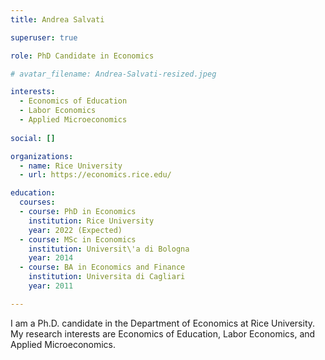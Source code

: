 ```yaml
---
title: Andrea Salvati

superuser: true

role: PhD Candidate in Economics

# avatar_filename: Andrea-Salvati-resized.jpeg

interests:
  - Economics of Education
  - Labor Economics
  - Applied Microeconomics
  
social: []

organizations:
  - name: Rice University
  - url: https://economics.rice.edu/

education:
  courses:
  - course: PhD in Economics
    institution: Rice University
    year: 2022 (Expected)
  - course: MSc in Economics
    institution: Universit\'a di Bologna
    year: 2014
  - course: BA in Economics and Finance
    institution: Universita di Cagliari
    year: 2011

---
```


I am a Ph.D. candidate in the Department of Economics at Rice University. My research interests are Economics of Education, Labor Economics, and Applied Microeconomics.
